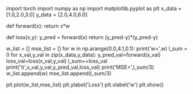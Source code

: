import torch
import numpy as np
import matplotlib.pyplot as plt
x_data = [1.0,2.0,3.0]
y_data = [2.0,4.0,6.0]

def forward(x):
    return x*w

def loss(x,y):
    y_pred = forward(x)
    return (y_pred-y)*(y_pred-y)

w_list = []
mse_list = []
for w in np.arange(0.0,4.1,0.1):
    print('w=',w)
    l_sum = 0
    for x_val,y_val in zip(x_data,y_data):
        y_pred_val=forward(x_val)
        loss_val=loss(x_val,y_val)
        l_sum+=loss_val
        print('\t',x_val,y_val,y_pred_val,loss_val)
    print('MSE=',l_sum/3)
    w_list.append(w)
    mse_list.append(l_sum/3)

plt.plot(w_list,mse_list)
plt.ylabel('Loss')
plt.xlabel('w')
plt.show()
